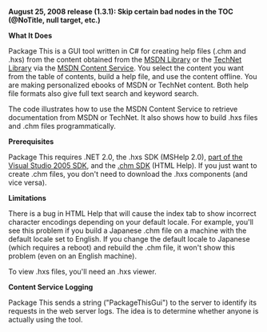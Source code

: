 **August 25, 2008 release (1.3.1): Skip certain bad nodes in the TOC (@NoTitle, null target, etc.)**

**What It Does**

Package This is a GUI tool written in C# for creating help files (.chm and .hxs) from the content obtained from the [MSDN Library](http://msdn2.microsoft.com/library) or the [TechNet Library](http://technet.microsoft.com/library) via the [MSDN Content Service](http://services.msdn.microsoft.com/ContentServices/ContentService.asmx). You select the content you want from the table of contents, build a help file, and use the content offline. You are making personalized ebooks of MSDN or TechNet content. Both help file formats also give full text search and keyword search.

The code illustrates how to use the MSDN Content Service to retrieve documentation from MSDN or TechNet. It also shows how to build .hxs files and .chm files programmatically.

**Prerequisites**

Package This requires .NET 2.0, the .hxs SDK (MSHelp 2.0), [part of the Visual Studio 2005 SDK](http://go.microsoft.com/fwlink/?linkid=73702), and the [.chm SDK](http://msdn2.microsoft.com/library/ms669985) (HTML Help). If you just want to create .chm files, you don't need to download the .hxs components (and vice versa).

**Limitations**

There is a bug in HTML Help that will cause the index tab to show incorrect character encodings depending on your default locale. For example, you'll see this problem if you build a Japanese .chm file on a machine with the default locale set to English. If you change the default locale to Japanese (which requires a reboot) and rebuild the .chm file, it won't show this problem (even on an English machine).

To view .hxs files, you'll need an .hxs viewer.

**Content Service Logging**

Package This sends a string ("PackageThisGui") to the server to identify its requests in the web server logs. The idea is to determine whether anyone is actually using the tool.


